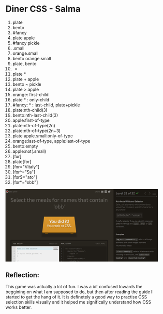 # Diner CSS - Salma 
1. plate 
2. bento 
3. #fancy
4. plate apple
5. #fancy pickle
6. .small
7. orange.small
8. bento orange.small
9. plate, bento
10. *
11. plate *
12. plate + apple
13. bento ~ pickle
14. plate > apple
15. orange: first-child
16. plate * : only-child
17. #fancy: * : last-child, plate+pickle
18. plate:nth-child(3)
19. bento:nth-last-child(3)
20. apple:first-of-type
21. plate:nth-of-type(2n)
22. plate:nth-of-type(2n+3)
23. plate apple.small:only-of-type
24. orange:last-of-type, apple:last-of-type
25. bento:empty
26. apple:not(.small)
27. [for]
28. plate[for]
29. [for="Vitaly"]
30. [for^="Sa"]
31. [for$="ato"]
32. [for*="obb"] <br>

![alt text](dinergame.png) <br> 

## Reflection:
This game was actually a lot of fun. I was a bit confused towards the beggining on what I am supposed to do, but then after reading the guide I started to get the hang of it. It is definetely a good way to practise CSS selection skills visually and it helped me significally understand how CSS works better.
